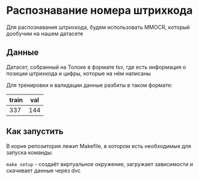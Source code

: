# Распознавание номера штрихкода

Для распознавания штрихкода, будем использовать MMOCR, который дообучим на нашем датасете

## Данные
Датасет, собранный на Толоке в формате tsv, где есть информация о позиции штрихкода и цифры, которые на нём написаны

Для тренировки и валидации данные разбиты в таком формате:

|  train | val    
| ------ | -------
|  337   |   144    


## Как запустить

В корне репозитория лежит Makefile, в котором есть необходимые для запуска команды:

`make setup` - создаёт виртуальное окружение, загружает зависимости и скачивает данные через dvc
